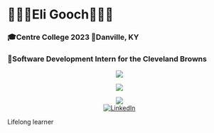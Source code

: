 # 👨🏼‍💻Eli Gooch👨🏼‍💻

### 🎓Centre College 2023 📍Danville, KY
### 🏈Software Development Intern for the Cleveland Browns

<p align="center">
  <img src="https://streak-stats.demolab.com/?user=JeliHacker" />
 </p>
<p align="center">
  <img src="https://github-readme-stats.vercel.app/api?username=JeliHacker" />
</p>
<p align="center">
  <img src="https://github-readme-stats.vercel.app/api/top-langs/?username=JeliHacker" />
<br>
<a href="https://www.linkedin.com/in/eli-gooch" target="_blank">
    <img src="https://img.shields.io/badge/linkedin-%230077B5.svg?&style=for-the-badge&logo=linkedin&logoColor=white&color=071A2C" alt="LinkedIn"/>
  </a>
</p>
Lifelong learner
